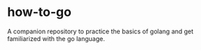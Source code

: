 # how-to-go
A companion repository to practice the basics of golang and get familiarized with the go language.
